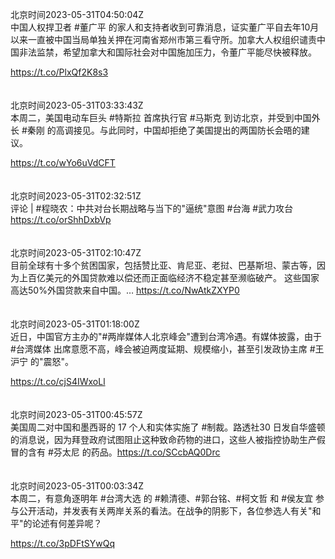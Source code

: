 北京时间2023-05-31T04:50:04Z<br>中国人权捍卫者 #董广平 的家人和支持者收到可靠消息，证实董广平自去年10月以来一直被中国当局单独关押在河南省郑州市第三看守所。加拿大人权组织谴责中国非法监禁，希望加拿大和国际社会对中国施加压力，令董广平能尽快被释放。

 https://t.co/PlxQf2K8s3<br><br><br>北京时间2023-05-31T03:33:43Z<br>本周二，美国电动车巨头 #特斯拉 首席执行官 #马斯克 到访北京，并受到中国外长 #秦刚 的高调接见。与此同时，中国却拒绝了美国提出的两国防长会晤的建议。

https://t.co/wYo6uVdCFT<br><br><br>北京时间2023-05-31T02:32:51Z<br>评论 | #程晓农：中共对台长期战略与当下的"逼统"意图 
#台海 #武力攻台  https://t.co/orShhDxbVp<br><br><br>北京时间2023-05-31T02:10:47Z<br>目前全球有十多个贫困国家，包括赞比亚、肯尼亚、老挝、巴基斯坦、蒙古等，因为上百亿美元的外国贷款难以偿还而正面临经济不稳定甚至濒临破产。
这些国家高达50%外国贷款来自中国。… https://t.co/NwAtkZXYP0<br><br><br>北京时间2023-05-31T01:18:00Z<br>近日，中国官方主办的"#两岸媒体人北京峰会"遭到台湾冷遇。有媒体披露，由于 #台湾媒体 出席意愿不高，峰会被迫两度延期、规模缩小，甚至引发政协主席 #王沪宁 的"震怒"。

https://t.co/cjS4IWxoLl<br><br><br>北京时间2023-05-31T00:45:57Z<br>美国周二对中国和墨西哥的 17 个人和实体实施了 #制裁。路透社30 日发自华盛顿的消息说，因为拜登政府试图阻止这种致命药物的进口，这些人被指控协助生产假冒的含有 #芬太尼 的药品。https://t.co/SCcbAQ0Drc<br><br><br>北京时间2023-05-31T00:03:34Z<br>本周二，有意角逐明年 #台湾大选 的 #赖清德、#郭台铭、#柯文哲 和 #侯友宜 参与公开活动，并发表有关两岸关系的看法。在战争的阴影下，各位参选人有关"和平"的论述有何差异呢？

 https://t.co/3pDFtSYwQq<br><br><br>